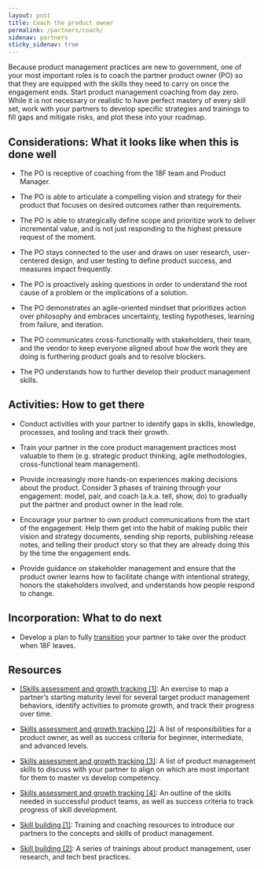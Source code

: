 ```yaml
---
layout: post
title: Coach the product owner
permalink: /partners/coach/
sidenav: partners
sticky_sidenav: true
---
```


Because product management practices are new to government, one of your most important roles is to coach the partner product owner (PO) so that they are equipped with the skills they need to carry on once the engagement ends. Start product management coaching from day zero. While it is not necessary or realistic to have perfect mastery of every skill set, work with your partners to develop specific strategies and trainings to fill gaps and mitigate risks, and plot these into your roadmap.

## Considerations: What it looks like when this is done well

- The PO is receptive of coaching from the 18F team and Product Manager.

- The PO is able to articulate a compelling vision and strategy for their product that focuses on desired outcomes rather than requirements.

- The PO is able to strategically define scope and prioritize work to deliver incremental value, and is not just responding to the highest pressure request of the moment.

- The PO stays connected to the user and draws on user research, user-centered design, and user testing to define product success, and measures impact frequently.

- The PO is proactively asking questions in order to understand the root cause of a problem or the implications of a solution.

- The PO demonstrates an agile-oriented mindset that prioritizes action over philosophy and embraces uncertainty, testing hypotheses, learning from failure, and iteration.

- The PO communicates cross-functionally with stakeholders, their team, and the vendor to keep everyone aligned about how the work they are doing is furthering product goals and to resolve blockers.

- The PO understands how to further develop their product management skills.

## Activities: How to get there

- Conduct activities with your partner to identify gaps in skills, knowledge, processes, and tooling and track their growth.

- Train your partner in the core product management practices most valuable to them (e.g. strategic product thinking, agile methodologies, cross-functional team management).

- Provide increasingly more hands-on experiences making decisions about the product. Consider 3 phases of training through your engagement: model, pair, and coach (a.k.a. tell, show, do) to gradually put the partner and product owner in the lead role.

- Encourage your partner to own product communications from the start of the engagement. Help them get into the habit of making public their vision and strategy documents, sending ship reports, publishing release notes, and telling their product story so that they are already doing this by the time the engagement ends.

- Provide guidance on stakeholder management and ensure that the product owner learns how to facilitate change with intentional strategy, honors the stakeholders involved, and understands how people respond to change.

## Incorporation: What to do next

- Develop a plan to fully [transition]({{site.baseurl}}/partners/transition/) your partner to take over the product when 18F leaves.

## Resources

- <a href="https://app.mural.co/t/gsa6/m/gsa6/1541527303519/03f89a5368417be2a3de2042a45874413e2779b7" class="private-link">[Skills assessment and growth tracking [1]</a>: An exercise to map a partner’s starting maturity level for several target product management behaviors, identify activities to promote growth, and track their progress over time.

- [Skills assessment and growth tracking [2]](https://docs.google.com/document/d/1YDPU1EdtCtb4uSDF7ZAcjwv_LkZyVmnrRRdvyrMBJKo/edit): A list of responsibilities for a product owner, as well as success criteria for beginner, intermediate, and advanced levels.

- [Skills assessment and growth tracking [3]](https://docs.google.com/document/d/1B-AyAFJZYEmh7_ktoF8uwLncfZajhNgUxwduE3fltbg/edit): A list of product management skills to discuss with your partner to align on which are most important for them to master vs develop competency.

- [Skills assessment and growth tracking [4]](https://docs.google.com/document/d/1X_zZwVGNv_925ExnpkrnXfaWo_Y2zOs2geJ8UxOYfZQ/edit#): An outline of the skills needed in successful product teams, as well as success criteria to track progress of skill development.

- [Skill building [1]](https://drive.google.com/drive/folders/0BzZVmD5fX0bwamNmR0N3UGltWTA): Training and coaching resources to introduce our partners to the concepts and skills of product management.

- [Skill building [2]](https://github.com/18F/CAMD-resources/blob/master/METHODS.md): A series of trainings about product management, user research, and tech best practices.
